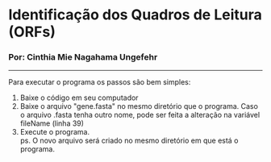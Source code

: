# Identificação dos Quadros de Leitura (ORFs)

### Por: Cinthia Mie Nagahama Ungefehr
--------------------------------------
Para executar o programa os passos são bem simples:
1. Baixe o código em seu computador
2. Baixe o arquivo "gene.fasta" no mesmo diretório que o programa. Caso o arquivo .fasta tenha outro nome, pode ser feita a alteração na variável fileName (linha 39)
4. Execute o programa.<br>
ps. O novo arquivo será criado no mesmo diretório em que está o programa.